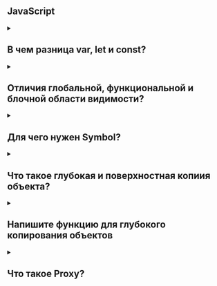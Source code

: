 ## JavaScript

<details>
<summary>
  
## В чем разница var, let и const?
</summary>

- [ ] Переменная объявленная через `var` имеет функциональную область видимости, а `let` и `const` - блочную
- [ ] Все объявленные переменные и функции всплывают. Процесс всплытия происходит при чтении скрипта браузером
- [ ] Переменная считается инициализированной, если к ней можно обращаться из других частей кода
- [ ] Переменная объявленная через `var` инициализируется со значением `undefined` в начале функциональной области видимости
- [ ] Всплытие `let` и `const` создает TDZ - временную мертвую зону, в которой обращение к переменной создает ошибку `ReferenceError: Cannot access 'variable' before initialization`
- [ ] Если TDZ переменной отсутствует, обращение к переменной создает ошибку `ReferenceError: 'variable' is not defined`
- [ ] В переменные объявленные через `const` нельзя присвоить новое значение
</details>

<details>
<summary>
  
## Отличия глобальной, функциональной и блочной области видимости?
</summary>

- [ ] Глобальная область существует в единсвенном экземпляре. В ней объявлены глобальные переменные, в которым можно получить доступ через `window`
- [ ] Функциональная область видимости создается объявлением через ключевое слово `function`. Всплытие переменных объявленных через `var` ограничено функциональной областью видимости.
- [ ] Стрелочные функции имеют блочную область видимости
- [ ] `class` - синтаксический сахар над обычной функцией, следовательно имеет функциональную область видимости
</details>

<details>
<summary>
  
## Для чего нужен Symbol?
</summary>

- [ ] `Symbol` каждый раз создает уникальный идентификатор для любой переданной строки (даже для одинаковых или пустых)
- [ ] Полезен при добавлении новых уникальных полей в уже существующие объекты - например в сторонние библиотеки. Таким образом логика работы библиотеки не будет нарушена добавлением внешнего кода
- [ ] Для создания уникальных ключей в объекте с большим количеством полей - такими объектами могут быть глобальные контейнеры для раздельной логики хранения данных приложения
</details>

<details>
<summary>
  
## Что такое глубокая и поверхностная копиия объекта?
</summary>

- [ ] Поверхностная копия создает новую область памяти. Содержимое копируемого объекта переносится в эту область памяти по ссылке. Таким образом новая ссылка создается только для контейнера содержимого
- [ ] Глубокая копия создает новую ссылку не только для самого объекта, но и для его вложенного содержимого
- [ ] Плохой способ создать глубокую копию `JSON.parse(JSON.stringify(object))`
- [ ] Хороший способ - использовать библиотечную функцию `lodash.clonedeep` или написать рекурсивную функцию для копирования
- [ ] Очень хороший способ - использовать web API `structuredClone(object)`
</details>

<details>
<summary>
  
## Напишите функцию для глубокого копирования объектов
</summary>

Сразу говори, что лучше использовать web API [`scructuredClone`](https://developer.mozilla.org/en-US/docs/Web/API/structuredClone)


```javascript
const copyArray = (array) => {
    return array.map(data => deepCopy(data));
}

const copyObject = (object) => {
    const newObject = {};
    for (let key in object) {
        newObject[key] = deepCopy(object[key]);
    }
    return newObject;
}

const deepCopy = (data) => {
    switch (typeof data) {
        case 'number':
        case 'string':
        case 'boolean':
        case 'undefined':
        case 'bigint': {
            return data;
        }
        case 'object': {
            if (Array.isArray(data)) {
                return copyArray(data);
            }
            if (data instanceof Set) {
                return new Set(deepCopy([...data]));
            }
            return copyObject(data);
        }
        case 'function': {
            return data.bind({});
        }
        case 'symbol': {
            return Symbol(data.description);
        }
        default: {
            break;
        }
    }
};
```
</details>

<details>
<summary>
  
## Что такое Proxy?
</summary>

- [ ] `Proxy` - это объект обертка над другим объектом. Создается с помощью `new Proxy(target, handler)`
- [ ] С объектом `target`, обернутым с прокси все еще можно взаимодействовать напрямую. Поэтому может быть хорошей идеей скрыть доступ к нему и предоставить доступ только к прокси обертке 
- [ ] `handler` - объект, описывающий поведение прокси при базовых операциях с объектом, таких как чтение, запись, проверка на существование ключа, удаление и другие. Поведение описывается отдельно для каждой операции с помощью ловушки
- [ ] `trap` - ловушка для конкретного взаимодействия с объектом. Примеры ловушек `get`, `set`, `deleteProperty`
</details>
